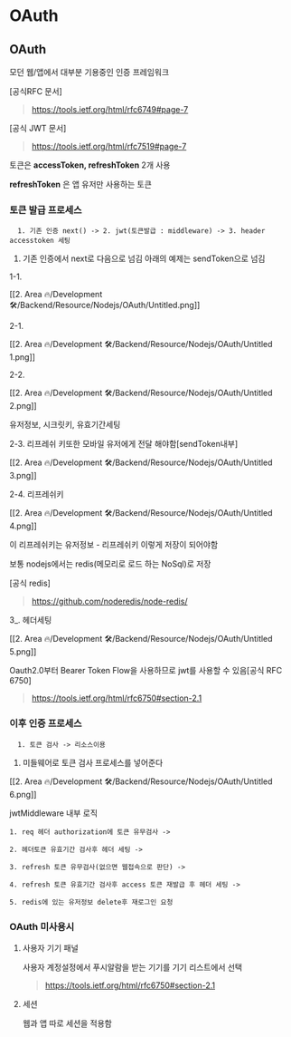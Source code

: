 # OAuth

## **OAuth**

모던 웹/앱에서 대부분 기용중인 인증 프레임워크

[공식RFC 문서]

> https://tools.ietf.org/html/rfc6749#page-7
>

[공식 JWT 문서]

> https://tools.ietf.org/html/rfc7519#page-7
>

토큰은 **accessToken, refreshToken** 2개 사용

**refreshToken** 은 앱 유저만 사용하는 토큰

### **토큰 발급 프로세스**

```
  1. 기존 인증 next() -> 2. jwt(토큰발급 : middleware) -> 3. header accesstoken 세팅

```

1. 기존 인증에서 next로 다음으로 넘김 아래의 예제는 sendToken으로 넘김

1-1.

[[2. Area 🔥/Development 🛠️/Backend/Resource/Nodejs/OAuth/Untitled.png]]

2-1.

[[2. Area 🔥/Development 🛠️/Backend/Resource/Nodejs/OAuth/Untitled 1.png]]

2-2.

[[2. Area 🔥/Development 🛠️/Backend/Resource/Nodejs/OAuth/Untitled 2.png]]

유저정보, 시크릿키, 유효기간세팅

2-3. 리프레쉬 키또한 모바일 유저에게 전달 해야함[sendToken내부]

[[2. Area 🔥/Development 🛠️/Backend/Resource/Nodejs/OAuth/Untitled 3.png]]

2-4. 리프레쉬키

[[2. Area 🔥/Development 🛠️/Backend/Resource/Nodejs/OAuth/Untitled 4.png]]

이 리프레쉬키는 유저정보 - 리프레쉬키 이렇게 저장이 되어야함

보통 nodejs에서는 redis(메모리로 로드 하는 NoSql)로 저장

[공식 redis]

> https://github.com/noderedis/node-redis/
>

3_. 헤더세팅

[[2. Area 🔥/Development 🛠️/Backend/Resource/Nodejs/OAuth/Untitled 5.png]]

Oauth2.0부터 Bearer Token Flow을 사용하므로 jwt를 사용할 수 있음[공식 RFC 6750]

> https://tools.ietf.org/html/rfc6750#section-2.1
>

### **이후 인증 프로세스**

```
  1. 토큰 검사 -> 리소스이용

```

1. 미들웨어로 토큰 검사 프로세스를 넣어준다

[[2. Area 🔥/Development 🛠️/Backend/Resource/Nodejs/OAuth/Untitled 6.png]]

jwtMiddleware 내부 로직

```
1. req 헤더 authorization에 토큰 유무검사 ->

2. 헤더토큰 유효기간 검사후 헤더 세팅 ->

3. refresh 토큰 유무검사(없으면 웹접속으로 판단) ->

4. refresh 토큰 유효기간 검사후 access 토큰 재발급 후 헤더 세팅 ->

5. redis에 있는 유저정보 delete후 재로그인 요청

```

### **OAuth 미사용시**

1. 사용자 기기 패널

    사용자 계정설정에서 푸시알람을 받는 기기를 기기 리스트에서 선택

    > https://tools.ietf.org/html/rfc6750#section-2.1
    >
2. 세션

    웹과 앱 따로 세션을 적용함
